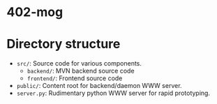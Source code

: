 # 402-mog


# Directory structure
  * `src/`: Source code for various components.
    * `backend/`: MVN backend source code
    * `frontend/`: Frontend source code
  * `public/`: Content root for backend/daemon WWW server.
  * `server.py`: Rudimentary python WWW server for rapid prototyping.
